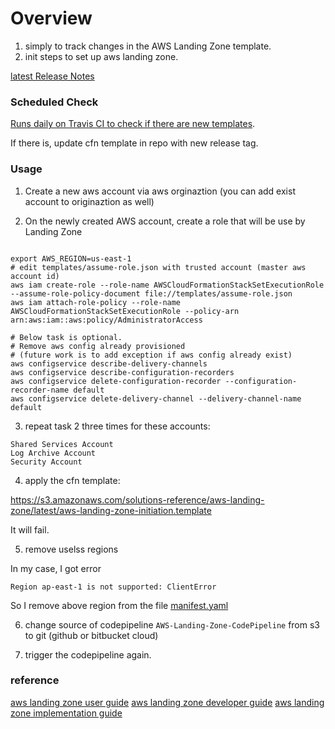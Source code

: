 # Overview

1) simply to track changes in the AWS Landing Zone template.
2) init steps to set up aws landing zone.

[latest Release Notes](https://solutions-reference.s3.amazonaws.com/aws-landing-zone/latest/release_notes.html)

### Scheduled Check
[Runs daily on Travis CI to check if there are new templates](https://travis-ci.org/ozbillwang/aws-landing-zone-initiation).

If there is, update cfn template in repo with new release tag.

### Usage

1) Create a new aws account via aws orginaztion (you can add exist account to originaztion as well)

2) On the newly created AWS account, create a role that will be use by Landing Zone
```

export AWS_REGION=us-east-1
# edit templates/assume-role.json with trusted account (master aws account id)
aws iam create-role --role-name AWSCloudFormationStackSetExecutionRole --assume-role-policy-document file://templates/assume-role.json
aws iam attach-role-policy --role-name AWSCloudFormationStackSetExecutionRole --policy-arn arn:aws:iam::aws:policy/AdministratorAccess

# Below task is optional.
# Remove aws config already provisioned
# (future work is to add exception if aws config already exist)
aws configservice describe-delivery-channels
aws configservice describe-configuration-recorders
aws configservice delete-configuration-recorder --configuration-recorder-name default
aws configservice delete-delivery-channel --delivery-channel-name default
```

3) repeat task 2 three times for these accounts: 

```
Shared Services Account
Log Archive Account
Security Account
```

4) apply the cfn template:

https://s3.amazonaws.com/solutions-reference/aws-landing-zone/latest/aws-landing-zone-initiation.template

It will fail.

5) remove uselss regions

In my case, I got error

```
Region ap-east-1 is not supported: ClientError
```
So I remove above region from the file [manifest.yaml](_aws-landing-zone-configuration.zip/manifest.yaml)

6) change source of codepipeline `AWS-Landing-Zone-CodePipeline` from s3 to git (github or bitbucket cloud)

7) trigger the codepipeline again.

### reference

[aws landing zone user guide](http://www.awslandingzone.com/guides/aws-landing-zone-user-guide.pdf)
[aws landing zone developer guide]( http://www.awslandingzone.com/guides/aws-landing-zone-developer-guide.pdf)
[aws landing zone implementation guide](http://www.awslandingzone.com/guides/aws-landing-zone-implementation-guide.pdf)
